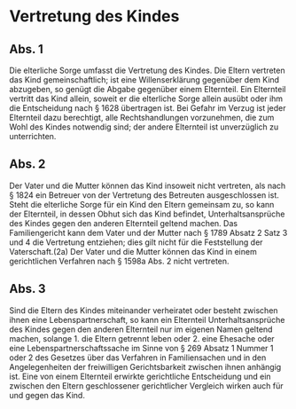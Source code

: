 # Vertretung des Kindes



## Abs. 1

 Die elterliche Sorge umfasst die Vertretung des Kindes. Die Eltern vertreten das Kind gemeinschaftlich; ist eine Willenserklärung gegenüber dem Kind abzugeben, so genügt die Abgabe gegenüber einem Elternteil. Ein Elternteil vertritt das Kind allein, soweit er die elterliche Sorge allein ausübt oder ihm die Entscheidung nach § 1628 übertragen ist. Bei Gefahr im Verzug ist jeder Elternteil dazu berechtigt, alle Rechtshandlungen vorzunehmen, die zum Wohl des Kindes notwendig sind; der andere Elternteil ist unverzüglich zu unterrichten.

## Abs. 2

 Der Vater und die Mutter können das Kind insoweit nicht vertreten, als nach § 1824 ein Betreuer von der Vertretung des Betreuten ausgeschlossen ist. Steht die elterliche Sorge für ein Kind den Eltern gemeinsam zu, so kann der Elternteil, in dessen Obhut sich das Kind befindet, Unterhaltsansprüche des Kindes gegen den anderen Elternteil geltend machen. Das Familiengericht kann dem Vater und der Mutter nach § 1789 Absatz 2 Satz 3 und 4 die Vertretung entziehen; dies gilt nicht für die Feststellung der Vaterschaft.(2a) Der Vater und die Mutter können das Kind in einem gerichtlichen Verfahren nach § 1598a Abs. 2 nicht vertreten.

## Abs. 3

 Sind die Eltern des Kindes miteinander verheiratet oder besteht zwischen ihnen eine Lebenspartnerschaft, so kann ein Elternteil Unterhaltsansprüche des Kindes gegen den anderen Elternteil nur im eigenen Namen geltend machen, solange  1.
 die Eltern getrennt leben oder
 2.
 eine Ehesache oder eine Lebenspartnerschaftssache im Sinne von § 269 Absatz 1 Nummer 1 oder 2 des Gesetzes über das Verfahren in Familiensachen und in den Angelegenheiten der freiwilligen Gerichtsbarkeit zwischen ihnen anhängig ist.
Eine von einem Elternteil erwirkte gerichtliche Entscheidung und ein zwischen den Eltern geschlossener gerichtlicher Vergleich wirken auch für und gegen das Kind. 

